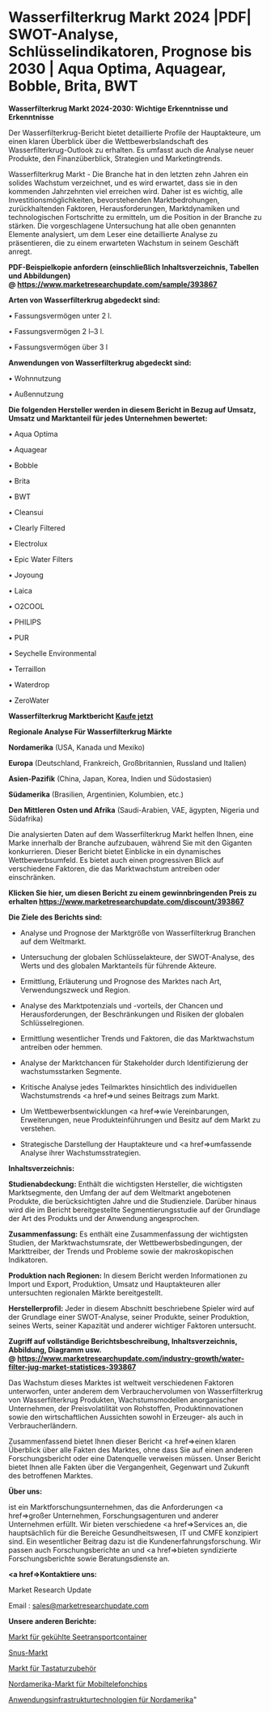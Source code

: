 # Wasserfilterkrug Markt 2024 |PDF| SWOT-Analyse, Schlüsselindikatoren, Prognose bis 2030 | Aqua Optima, Aquagear, Bobble, Brita, BWT

<strong>Wasserfilterkrug Markt 2024-2030: Wichtige Erkenntnisse und Erkenntnisse</strong>

Der Wasserfilterkrug-Bericht bietet detaillierte Profile der Hauptakteure, um einen klaren Überblick über die Wettbewerbslandschaft des Wasserfilterkrug-Outlook zu erhalten. Es umfasst auch die Analyse neuer Produkte, den Finanzüberblick, Strategien und Marketingtrends.

Wasserfilterkrug Markt - Die Branche hat in den letzten zehn Jahren ein solides Wachstum verzeichnet, und es wird erwartet, dass sie in den kommenden Jahrzehnten viel erreichen wird. Daher ist es wichtig, alle Investitionsmöglichkeiten, bevorstehenden Marktbedrohungen, zurückhaltenden Faktoren, Herausforderungen, Marktdynamiken und technologischen Fortschritte zu ermitteln, um die Position in der Branche zu stärken. Die vorgeschlagene Untersuchung hat alle oben genannten Elemente analysiert, um dem Leser eine detaillierte Analyse zu präsentieren, die zu einem erwarteten Wachstum in seinem Geschäft anregt.

<strong><b>PDF-Beispielkopie anfordern (einschließlich Inhaltsverzeichnis, Tabellen und Abbildungen) @ </b></strong><strong><a href=https://www.marketresearchupdate.com/sample/393867><strong>https://www.marketresearchupdate.com/sample/393867</u></a></strong></strong>

<strong>Arten von Wasserfilterkrug abgedeckt sind:</strong>

• Fassungsvermögen unter 2 l.

• Fassungsvermögen 2 l–3 l.

• Fassungsvermögen über 3 l

<strong>Anwendungen von Wasserfilterkrug abgedeckt sind:</strong>

• Wohnnutzung

• Außennutzung

<strong>Die folgenden Hersteller werden in diesem Bericht in Bezug auf Umsatz, Umsatz und Marktanteil für jedes Unternehmen bewertet:</strong>

• Aqua Optima

• Aquagear

• Bobble

• Brita

• BWT

• Cleansui

• Clearly Filtered

• Electrolux

• Epic Water Filters

• Joyoung

• Laica

• O2COOL

• PHILIPS

• PUR

• Seychelle Environmental

• Terraillon

• Waterdrop

• ZeroWater

<strong>Wasserfilterkrug Marktbericht <a href=https://www.marketresearchupdate.com/buynow/393867>Kaufe jetzt</a></strong>

<strong>Regionale Analyse Für Wasserfilterkrug Märkte</strong>

<strong>Nordamerika</strong> (USA, Kanada und Mexiko)

<strong>Europa</strong> (Deutschland, Frankreich, Großbritannien, Russland und Italien)

<strong>Asien-Pazifik</strong> (China, Japan, Korea, Indien und Südostasien)

<strong>Südamerika</strong> (Brasilien, Argentinien, Kolumbien, etc.)

<strong>Den Mittleren</strong> <strong>Osten und Afrika</strong> (Saudi-Arabien, VAE, ägypten, Nigeria und Südafrika)

Die analysierten Daten auf dem Wasserfilterkrug Markt helfen Ihnen, eine Marke innerhalb der Branche aufzubauen, während Sie mit den Giganten konkurrieren. Dieser Bericht bietet Einblicke in ein dynamisches Wettbewerbsumfeld. Es bietet auch einen progressiven Blick auf verschiedene Faktoren, die das Marktwachstum antreiben oder einschränken.

<strong>Klicken Sie hier, um diesen Bericht zu einem gewinnbringenden Preis zu erhalten
</strong><strong><a href=https://www.marketresearchupdate.com/discount/393867>https://www.marketresearchupdate.com/discount/393867</b></u></strong></a>

<strong>Die Ziele des Berichts sind:</strong>

- Analyse und Prognose der Marktgröße von Wasserfilterkrug Branchen auf dem Weltmarkt.

- Untersuchung der globalen Schlüsselakteure, der SWOT-Analyse, des Werts und des globalen Marktanteils für führende Akteure.

- Ermittlung, Erläuterung und Prognose des Marktes nach Art, Verwendungszweck und Region.

- Analyse des Marktpotenzials und -vorteils, der Chancen und Herausforderungen, der Beschränkungen und Risiken der globalen Schlüsselregionen.

- Ermittlung wesentlicher Trends und Faktoren, die das Marktwachstum antreiben oder hemmen.

- Analyse der Marktchancen für Stakeholder durch Identifizierung der wachstumsstarken Segmente.

- Kritische Analyse jedes Teilmarktes hinsichtlich des individuellen Wachstumstrends <a href=>und</a> seines Beitrags zum Markt.

- Um Wettbewerbsentwicklungen <a href=>wie</a> Vereinbarungen, Erweiterungen, neue Produkteinführungen und Besitz auf dem Markt zu verstehen.

- Strategische Darstellung der Hauptakteure und <a href=>umfas</a>sende Analyse ihrer Wachstumsstrategien.

<strong>Inhaltsverzeichnis:</strong>

<strong>Studienabdeckung:</strong> Enthält die wichtigsten Hersteller, die wichtigsten Marktsegmente, den Umfang der auf dem Weltmarkt angebotenen Produkte, die berücksichtigten Jahre und die Studienziele. Darüber hinaus wird die im Bericht bereitgestellte Segmentierungsstudie auf der Grundlage der Art des Produkts und der Anwendung angesprochen.

<strong>Zusammenfassung:</strong> Es enthält eine Zusammenfassung der wichtigsten Studien, der Marktwachstumsrate, der Wettbewerbsbedingungen, der Markttreiber, der Trends und Probleme sowie der makroskopischen Indikatoren.

<strong>Produktion nach Regionen:</strong> In diesem Bericht werden Informationen zu Import und Export, Produktion, Umsatz und Hauptakteuren aller untersuchten regionalen Märkte bereitgestellt.

<strong>Herstellerprofil:</strong> Jeder in diesem Abschnitt beschriebene Spieler wird auf der Grundlage einer SWOT-Analyse, seiner Produkte, seiner Produktion, seines Werts, seiner Kapazität und anderer wichtiger Faktoren untersucht.

<strong><b>Zugriff auf vollständige Berichtsbeschreibung, Inhaltsverzeichnis, Abbildung, Diagramm usw. @ </b></strong><strong><a href=https://www.marketresearchupdate.com/industry-growth/water-filter-jug-market-statistices-393867>https://www.marketresearchupdate.com/industry-growth/water-filter-jug-market-statistices-393867</a></strong>

Das Wachstum dieses Marktes ist weltweit verschiedenen Faktoren unterworfen, unter anderem dem Verbrauchervolumen von Wasserfilterkrug von Wasserfilterkrug Produkten, Wachstumsmodellen anorganischer Unternehmen, der Preisvolatilität von Rohstoffen, Produktinnovationen sowie den wirtschaftlichen Aussichten sowohl in Erzeuger- als auch in Verbraucherländern.

Zusammenfassend bietet Ihnen dieser Bericht <a href=>einen</a> klaren Überblick über alle Fakten des Marktes, ohne dass Sie auf einen anderen Forschungsbericht oder eine Datenquelle verweisen müssen. Unser Bericht bietet Ihnen alle Fakten über die Vergangenheit, Gegenwart und Zukunft des betroffenen Marktes.

<strong>Über uns:</strong>

 ist ein Marktforschungsunternehmen, das die Anforderungen <a href=>großer</a> Unternehmen, Forschungsagenturen und anderer Unternehmen erfüllt. Wir bieten verschiedene <a href=>Services</a> an, die hauptsächlich für die Bereiche Gesundheitswesen, IT und CMFE konzipiert sind. Ein wesentlicher Beitrag dazu ist die Kundenerfahrungsforschung. Wir passen auch Forschungsberichte an und <a href=>bieten</a> syndizierte Forschungsberichte sowie Beratungsdienste an.

<strong><a href=>Kontaktiere uns:</a></strong>

Market Research Update

Email : sales@marketresearchupdate.com

<strong>Unsere anderen Berichte:</strong>

<a href=https://www.linkedin.com/pulse/refrigerated-sea-transport-container-market>Markt für gekühlte Seetransportcontainer</a>

<a href=https://www.linkedin.com/pulse/snus-market-outlooks-2023-size-players-cost>Snus-Markt</a>

<a href=https://www.linkedin.com/pulse/keyboard-accessories-market-size-share-outlook-growth>Markt für Tastaturzubehör</a>

<a href=https://www.linkedin.com/pulse/north-america-mobile-phone-chips-market>Nordamerika-Markt für Mobiltelefonchips</a>

<a href=https://www.linkedin.com/pulse/north-america-application-infrastructure-technologies>Anwendungsinfrastrukturtechnologien für Nordamerika</a>"
